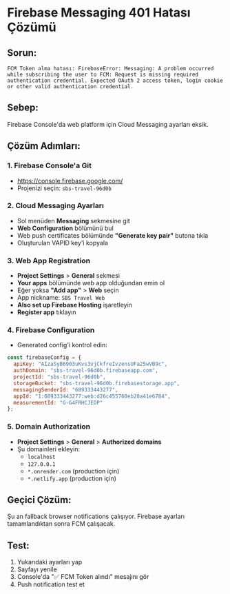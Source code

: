 # Firebase Messaging 401 Hatası Çözümü

## Sorun:
```
FCM Token alma hatası: FirebaseError: Messaging: A problem occurred while subscribing the user to FCM: Request is missing required authentication credential. Expected OAuth 2 access token, login cookie or other valid authentication credential.
```

## Sebep:
Firebase Console'da web platform için Cloud Messaging ayarları eksik.

## Çözüm Adımları:

### 1. Firebase Console'a Git
- https://console.firebase.google.com/
- Projenizi seçin: `sbs-travel-96d0b`

### 2. Cloud Messaging Ayarları
- Sol menüden **Messaging** sekmesine git
- **Web Configuration** bölümünü bul
- Web push certificates bölümünde **"Generate key pair"** butona tıkla
- Oluşturulan VAPID key'i kopyala

### 3. Web App Registration
- **Project Settings** > **General** sekmesi
- **Your apps** bölümünde web app olduğundan emin ol
- Eğer yoksa **"Add app"** > **Web** seçin
- App nickname: `SBS Travel Web`
- **Also set up Firebase Hosting** işaretleyin
- **Register app** tıklayın

### 4. Firebase Configuration
- Generated config'i kontrol edin:
```javascript
const firebaseConfig = {
  apiKey: "AIzaSyB6903uKvs3vjCkfreIvzensUFa25wVB9c",
  authDomain: "sbs-travel-96d0b.firebaseapp.com",
  projectId: "sbs-travel-96d0b",
  storageBucket: "sbs-travel-96d0b.firebasestorage.app",
  messagingSenderId: "689333443277",
  appId: "1:689333443277:web:d26c455760eb28a41e6784",
  measurementId: "G-G4FRHCJEDP"
};
```

### 5. Domain Authorization
- **Project Settings** > **General** > **Authorized domains**
- Şu domainleri ekleyin:
  - `localhost`
  - `127.0.0.1`
  - `*.onrender.com` (production için)
  - `*.netlify.app` (production için)

## Geçici Çözüm:
Şu an fallback browser notifications çalışıyor. Firebase ayarları tamamlandıktan sonra FCM çalışacak.

## Test:
1. Yukarıdaki ayarları yap
2. Sayfayı yenile
3. Console'da "✅ FCM Token alındı" mesajını gör
4. Push notification test et
